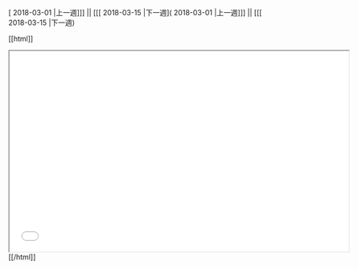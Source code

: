 [ 2018-03-01 |上一週]]] || [[[ 2018-03-15 |下一週]( 2018-03-01 |上一週]]] || [[[ 2018-03-15 |下一週)



[[html]]
<iframe src='<http://pad.hackingthursday.org>  ?showControls=true&showChat=true&showLineNumbers=true&useMonospaceFont=false' width=675 height=400></iframe>
[[/html]]